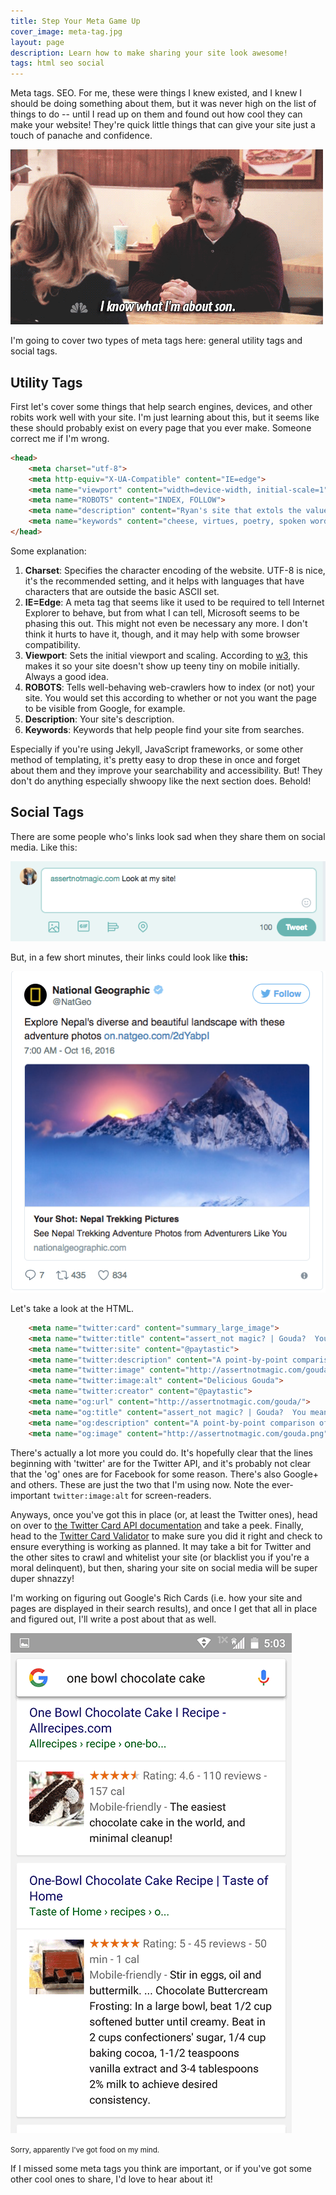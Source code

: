 ```yaml
---
title: Step Your Meta Game Up
cover_image: meta-tag.jpg
layout: page
description: Learn how to make sharing your site look awesome!
tags: html seo social
---
```


Meta tags.  SEO.  For me, these were things I knew existed, and I knew I should be doing something about them, but it was never high on the list of things to do -- until I read up on them and found out how cool they can make your website!  They're quick little things that can give your site just a touch of panache and confidence.

![I know what I'm about, son.](/img/confident-swanson.gif)

I'm going to cover two types of meta tags here: general utility tags and social tags.

## Utility Tags

First let's cover some things that help search engines, devices, and other robits work well with your site.  I'm just learning about this, but it seems like these should probably exist on every page that you ever make.  Someone correct me if I'm wrong.

```html
<head>
    <meta charset="utf-8">
    <meta http-equiv="X-UA-Compatible" content="IE=edge">
    <meta name="viewport" content="width=device-width, initial-scale=1">
    <meta name="ROBOTS" content="INDEX, FOLLOW">
    <meta name="description" content="Ryan's site that extols the values of cheese.">
    <meta name="keywords" content="cheese, virtues, poetry, spoken word, slam poems about cheese">
</head>
```

Some explanation:

1. **Charset**: Specifies the character encoding of the website.  UTF-8 is nice, it's the recommended setting, and it helps with languages that have characters that are outside the basic ASCII set.
2. **IE=Edge**: A meta tag that seems like it used to be required to tell Internet Explorer to behave, but from what I can tell, Microsoft seems to be phasing this out.  This might not even be necessary any more.  I don't think it hurts to have it, though, and it may help with some browser compatibility.
3. **Viewport**: Sets the initial viewport and scaling.  According to [w3](https://www.w3schools.com/TAgs/tag_meta.asp), this makes it so your site doesn't show up teeny tiny on mobile initially.  Always a good idea.
4. **ROBOTS**: Tells well-behaving web-crawlers how to index (or not) your site.  You would set this according to whether or not you want the page to be visible from Google, for example.
5. **Description**: Your site's description.
6. **Keywords**: Keywords that help people find your site from searches.

Especially if you're using Jekyll, JavaScript frameworks, or some other method of templating, it's pretty easy to drop these in once and forget about them and they improve your searchability and accessibility.  But!  They don't do anything especially shwoopy like the next section does.  Behold!

## Social Tags

There are some people who's links look sad when they share them on social media.  Like this:

![Sad link sharing](/img/sad-link.png)

But, in a few short minutes, their links could look like **this:**

![AMAZING LINK!](/img/amazing-link.png)

Let's take a look at the HTML.

```html
    <meta name="twitter:card" content="summary_large_image">
    <meta name="twitter:title" content="assert_not magic? | Gouda?  You mean great!">
    <meta name="twitter:site" content="@paytastic">
    <meta name="twitter:description" content="A point-by-point comparison of Gouda and other cheeses.">
    <meta name="twitter:image" content="http://assertnotmagic.com/gouda.png">
    <meta name="twitter:image:alt" content="Delicious Gouda">
    <meta name="twitter:creator" content="@paytastic">
    <meta name="og:url" content="http://assertnotmagic.com/gouda/">
    <meta name="og:title" content="assert_not magic? | Gouda?  You mean great!">
    <meta name="og:description" content="A point-by-point comparison of Gouda and other cheeses.">
    <meta name="og:image" content="http://assertnotmagic.com/gouda.png">
```

There's actually a lot more you could do.  It's hopefully clear that the lines beginning with 'twitter' are for the Twitter API, and it's probably not clear that the 'og' ones are for Facebook for some reason.  There's also Google+ and others.  These are just the two that I'm using now.  Note the ever-important `twitter:image:alt` for screen-readers.

Anyways, once you've got this in place (or, at least the Twitter ones), head on over to [the Twitter Card API documentation](https://dev.twitter.com/cards/overview) and take a peek.  Finally, head to the [Twitter Card Validator](https://cards-dev.twitter.com/validator) to make sure you did it right and check to ensure everything is working as planned.  It may take a bit for Twitter and the other sites to crawl and whitelist your site (or blacklist you if you're a moral delinquent), but then, sharing your site on social media will be super duper shnazzy!

I'm working on figuring out Google's Rich Cards (i.e. how your site and pages are displayed in their search results), and once I get that all in place and figured out, I'll write a post about that as well.  

![Google cards](/img/google-cards.png)

<small class="centered">Sorry, apparently I've got food on my mind.</small>

If I missed some meta tags you think are important, or if you've got some other cool ones to share, I'd love to hear about it!